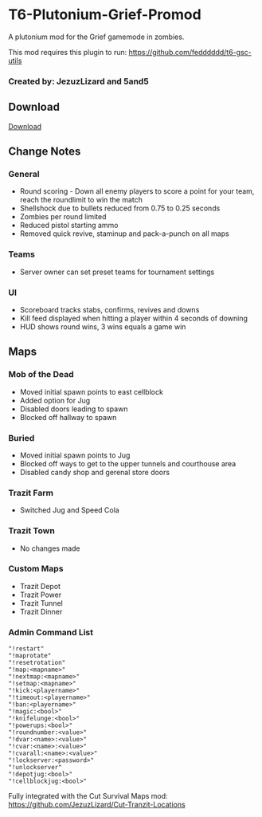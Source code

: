 # T6-Plutonium-Grief-Promod
A plutonium mod for the Grief gamemode in zombies.

This mod requires this plugin to run: https://github.com/fedddddd/t6-gsc-utils

### Created by: JezuzLizard and 5and5

## Download
[Download](https://www.mediafire.com/file/344hf0kvpal2exv/BO2-Pluto_Grief_Server.zip/file)

## Change Notes

### General 
* Round scoring - Down all enemy players to score a point for your team, reach the roundlimit to win the match
* Shellshock due to bullets reduced from 0.75 to 0.25 seconds
* Zombies per round limited
* Reduced pistol starting ammo
* Removed quick revive, staminup and pack-a-punch on all maps

### Teams
* Server owner can set preset teams for tournament settings

### UI
* Scoreboard tracks stabs, confirms, revives and downs
* Kill feed displayed when hitting a player within 4 seconds of downing
* HUD shows round wins, 3 wins equals a game win

## Maps

### Mob of the Dead
* Moved initial spawn points to east cellblock
* Added option for Jug
* Disabled doors leading to spawn
* Blocked off hallway to spawn

### Buried
* Moved initial spawn points to Jug
* Blocked off ways to get to the upper tunnels and courthouse area
* Disabled candy shop and gerenal store doors

### Trazit Farm
* Switched Jug and Speed Cola

### Trazit Town
* No changes made

### Custom Maps
* Trazit Depot
* Trazit Power
* Trazit Tunnel
* Trazit Dinner

### Admin Command List
```
"!restart"
"!maprotate"
"!resetrotation"
"!map:<mapname>"
"!nextmap:<mapname>"
"!setmap:<mapname>"
"!kick:<playername>"
"!timeout:<playername>"
"!ban:<playername>"
"!magic:<bool>"
"!knifelunge:<bool>"
"!powerups:<bool>"
"!roundnumber:<value>"
"!dvar:<name>:<value>"
"!cvar:<name>:<value>"
"!cvarall:<name>:<value>"
"!lockserver:<password>"
"!unlockserver"
"!depotjug:<bool>"
"!cellblockjug:<bool>"
```

Fully integrated with the Cut Survival Maps mod: https://github.com/JezuzLizard/Cut-Tranzit-Locations
